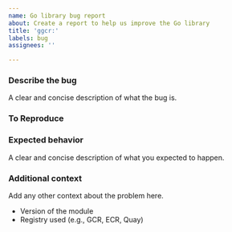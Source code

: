 ```yaml
---
name: Go library bug report
about: Create a report to help us improve the Go library
title: 'ggcr:'
labels: bug
assignees: ''

---
```


### Describe the bug

A clear and concise description of what the bug is.

### To Reproduce

### Expected behavior

A clear and concise description of what you expected to happen.

### Additional context

Add any other context about the problem here.

- Version of the module
- Registry used (e.g., GCR, ECR, Quay)
